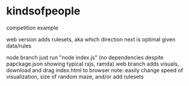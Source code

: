 # kindsofpeople
competition example

web version adds rulesets, aka which direction next is optimal given data/rules

node branch just run "node index.js" (no dependencies despite papckage.json showing typical rxjs, ramda)
web branch adds visuals, download and drag index.html to browser
note: easily change speed of visualization, size of random maze, and/or add rulesets

